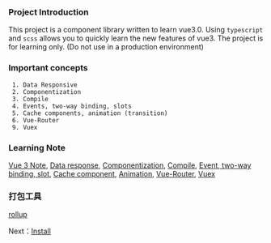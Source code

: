 ### Project Introduction
This project is a component library written to learn vue3.0. Using `typescript` and `scss` allows you to quickly learn the new features of vue3. The project is for learning only. (Do not use in a production environment)
### Important concepts
     1. Data Responsive
     2. Componentization
     3. Compile
     4. Events, two-way binding, slots
     5. Cache components, animation (transition)
     6. Vue-Router
     9. Vuex

### Learning Note

[Vue 3 Note](https://aaron950415.github.io/),
[Data response](https://aaron950415.github.io/),
[Componentization](https://aaron950415.github.io/),
[Compile](https://aaron950415.github.io/),
[Event, two-way binding, slot](https://aaron950415.github.io/),
[Cache component](https://aaron950415.github.io/),
[Animation](https://aaron950415.github.io/),
[Vue-Router](https://aaron950415.github.io/),
[Vuex](https://aaron950415.github.io/)

### 打包工具

[rollup](https://aaron950415.github.io/)

Next：[Install](#/doc/install)